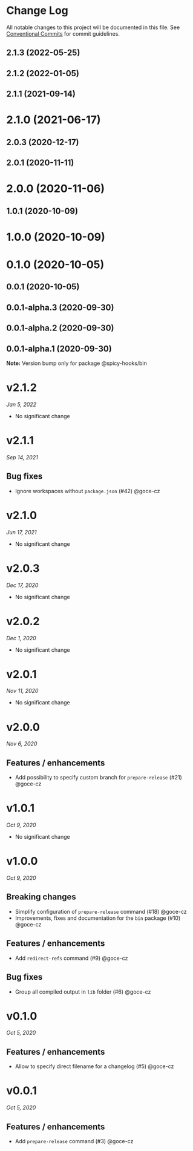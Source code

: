 # Change Log

All notable changes to this project will be documented in this file.
See [Conventional Commits](https://conventionalcommits.org) for commit guidelines.

## 2.1.3 (2022-05-25)

## 2.1.2 (2022-01-05)

## 2.1.1 (2021-09-14)

# 2.1.0 (2021-06-17)

## 2.0.3 (2020-12-17)

## 2.0.1 (2020-11-11)

# 2.0.0 (2020-11-06)

## 1.0.1 (2020-10-09)

# 1.0.0 (2020-10-09)

# 0.1.0 (2020-10-05)

## 0.0.1 (2020-10-05)

## 0.0.1-alpha.3 (2020-09-30)

## 0.0.1-alpha.2 (2020-09-30)

## 0.0.1-alpha.1 (2020-09-30)

**Note:** Version bump only for package @spicy-hooks/bin

# v2.1.2
_Jan 5, 2022_

* No significant change

# v2.1.1
_Sep 14, 2021_

## Bug fixes

- Ignore workspaces without `package.json` (#42) @goce-cz

# v2.1.0
_Jun 17, 2021_

* No significant change

# v2.0.3
_Dec 17, 2020_

* No significant change

# v2.0.2
_Dec 1, 2020_

* No significant change

# v2.0.1
_Nov 11, 2020_

* No significant change

# v2.0.0
_Nov 6, 2020_

## Features / enhancements

- Add possibility to specify custom branch for `prepare-release` (#21) @goce-cz

# v1.0.1
_Oct 9, 2020_

* No significant change

# v1.0.0
_Oct 9, 2020_

## Breaking changes

- Simplify configuration of `prepare-release` command (#18) @goce-cz 
- Improvements, fixes and documentation for the `bin` package (#10) @goce-cz 

## Features / enhancements

- Add `redirect-refs` command (#9) @goce-cz 

## Bug fixes

- Group all compiled output in `lib` folder (#6) @goce-cz 

# v0.1.0
_Oct 5, 2020_

## Features / enhancements

- Allow to specify direct filename for a changelog (#5) @goce-cz

# v0.0.1
_Oct 5, 2020_

## Features / enhancements

- Add `prepare-release` command (#3) @goce-cz
